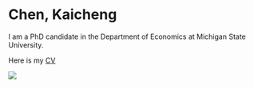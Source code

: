 # Chen, Kaicheng

I am a PhD candidate in the Department of Economics at Michigan State University.

Here is my [CV](https://michiganstate-my.sharepoint.com/personal/chenka19_msu_edu/_layouts/15/onedrive.aspx?id=%2Fpersonal%2Fchenka19%5Fmsu%5Fedu%2FDocuments%2Fpersonal%20web%2FCV%5FKaicheng%5F0519%2Epdf&parent=%2Fpersonal%2Fchenka19%5Fmsu%5Fedu%2FDocuments%2Fpersonal%20web)

![](https://michiganstate-my.sharepoint.com/:i:/r/personal/chenka19_msu_edu/Documents/personal%20web/_DSC1623_new.jpeg?csf=1&web=1&e=Pyuofq)
